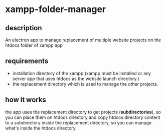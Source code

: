 # xampp-folder-manager
## description
An electron app to manage replacement of multiple website projects on the htdocs folder of xampp app

## requirements
   - installation directory of the xampp (xampp must be installed or any server app that uses htdocs as the website launch directory.)
   - the replacement directory which is used to manage the other projects.

## how it works
the app uses the replacement directory to get projects (**subdirectories**), so you can place them on htdocs directory and copy htdocs
directory content to a subdirectory inside the replacement directory, so you can manage what's inside the htdocs directory.

